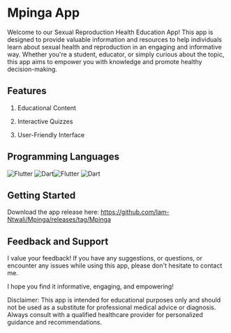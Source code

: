 # Mpinga App

Welcome to our Sexual Reproduction Health Education App! This app is designed to provide valuable information and resources to help individuals learn about sexual health and reproduction in an engaging and informative way. Whether you're a student, educator, or simply curious about the topic, this app aims to empower you with knowledge and promote healthy decision-making.

## Features
1. Educational Content

2. Interactive Quizzes

3. User-Friendly Interface

## Programming Languages 
<img
        src='https://img.shields.io/badge/Flutter-%2302569B.svg?style=plastic&logo=Flutter&logoColor=white'
        alt='Flutter'
      /> <img
          src='https://img.shields.io/badge/Dart-%230175C2.svg?style=plastic&logo=dart&logoColor=white'
          alt='Dart'
        /><img
        src='https://img.shields.io/badge/Flutter-%2302569B.svg?style=plastic&logo=Flutter&logoColor=white'
        alt='Flutter'
      /> <img
          src='https://img.shields.io/badge/Dart-%230175C2.svg?style=plastic&logo=dart&logoColor=white'
          alt='Dart'
        />

## Getting Started
Download the app release here: https://github.com/Iam-Ntwali/Mpinga/releases/tag/Mpinga

## Feedback and Support
I value your feedback! If you have any suggestions, or questions, or encounter any issues while using this app, please don't hesitate to contact me.

I hope you find it informative, engaging, and empowering!

Disclaimer: This app is intended for educational purposes only and should not be used as a substitute for professional medical advice or diagnosis. Always consult with a qualified healthcare provider for personalized guidance and recommendations.
